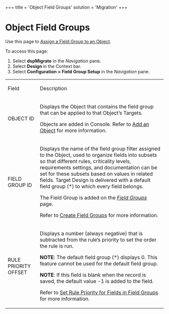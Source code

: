 +++
title = 'Object Field Groups'
solution = 'Migration'
+++

# Object Field Groups

<div class="use">

Use this page to [Assign a Field Group to an
Object](../Use_Cases/Assign_a_Field_Group_to_an_Object).

</div>

To access this page:

1.  Select <span style="font-weight: bold;">dspMigrate</span> in the
    <span style="font-style: italic;">Navigation</span> pane.
2.  Select <span style="font-weight: bold;">Design </span>in the Context
    bar.
3.  Select <span style="font-weight: bold;">Configuration \> Field Group
    Setup</span> in the
    <span style="font-style: italic;">Navigation</span> pane.

<table>
<tbody>
<tr class="odd">
<td><p>Field</p></td>
<td><p>Description</p></td>
</tr>
<tr class="even">
<td><p>OBJECT ID</p></td>
<td><p>Displays the Object that contains the field group that can be applied to that Object’s Targets.</p>
<p>Objects are added in Console. Refer to <a href="../../Console/Use_Cases/Add_Elements_Separately#Add3">Add an Object</a> for more information.</p></td>
</tr>
<tr class="odd">
<td><p>FIELD GROUP ID</p></td>
<td><p>Displays the name of the field group filter assigned to the Object, used to organize fields into subsets so that different rules, criticality levels, requirements settings, and documentation can be set for these subsets based on values in related fields. Target Design is delivered with a default field group (*) to which every field belongs.</p>
<p>The Field Group is added on the <span style="font-style: italic;"><a href="Field_Groups">Field Groups</a></span> page.</p>
<p>Refer to <a href="../Use_Cases/Create_Field_Groups">Create Field Groups</a> for more information.</p></td>
</tr>
<tr class="even">
<td><p>RULE PRIORITY OFFSET</p></td>
<td><p>Displays a number (always negative) that is subtracted from the rule’s priority to set the order the rule is run.</p>
<p><strong>NOTE</strong>: The default field group (*) displays 0. This feature cannot be used for the default field group.</p>
<p><strong>NOTE</strong>: If this field is blank when the record is saved, the default value -1 is added to the field.</p>
<p>Refer to <a href="../Use_Cases/Set_Rule_Priority_for_Fields_in_Field_Groups">Set Rule Priority for Fields in Field Groups</a> for more information.</p></td>
</tr>
</tbody>
</table>
